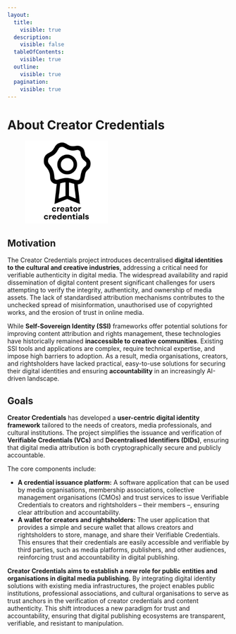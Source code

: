 ```yaml
---
layout:
  title:
    visible: true
  description:
    visible: false
  tableOfContents:
    visible: true
  outline:
    visible: true
  pagination:
    visible: true
---
```


# About Creator Credentials

<div align="left"><figure><picture><source srcset=".gitbook/assets/CC logo-text-white.png" media="(prefers-color-scheme: dark)"><img src=".gitbook/assets/CC logo-text.png" alt="" width="188"></picture><figcaption></figcaption></figure></div>

## Motivation

The Creator Credentials project introduces decentralised **digital identities to the cultural and creative industries**, addressing a critical need for verifiable authenticity in digital media. The widespread availability and rapid dissemination of digital content present significant challenges for users attempting to verify the integrity, authenticity, and ownership of media assets. The lack of standardised attribution mechanisms contributes to the unchecked spread of misinformation, unauthorised use of copyrighted works, and the erosion of trust in online media.

While **Self-Sovereign Identity (SSI)** frameworks offer potential solutions for improving content attribution and rights management, these technologies have historically remained **inaccessible to creative communities**. Existing SSI tools and applications are complex, require technical expertise, and impose high barriers to adoption. As a result, media organisations, creators, and rightsholders have lacked practical, easy-to-use solutions for securing their digital identities and ensuring **accountability** in an increasingly AI-driven landscape.

## **Goals**

**Creator Credentials** has developed a **user-centric digital identity framework** tailored to the needs of creators, media professionals, and cultural institutions. The project simplifies the issuance and verification of **Verifiable Credentials (VCs)** and **Decentralised Identifiers (DIDs)**, ensuring that digital media attribution is both cryptographically secure and publicly accountable.

The core components include:

* **A credential issuance platform:** A software application that can be used by media organisations, membership associations, collective management organisations (CMOs) and trust services to issue Verifiable Credentials to creators and rightsholders – their members –, ensuring clear attribution and accountability.
* **A wallet for creators and rightsholders:** The user application that provides a simple and secure wallet that allows creators and rightsholders to store, manage, and share their Verifiable Credentials. This ensures that their credentials are easily accessible and verifiable by third parties, such as media platforms, publishers, and other audiences, reinforcing trust and accountability in digital publishing.

**Creator Credentials aims to establish a new role for public entities and organisations in digital media publishing.** By integrating digital identity solutions with existing media infrastructures, the project enables public institutions, professional associations, and cultural organisations to serve as trust anchors in the verification of creator credentials and content authenticity. This shift introduces a new paradigm for trust and accountability, ensuring that digital publishing ecosystems are transparent, verifiable, and resistant to manipulation.
